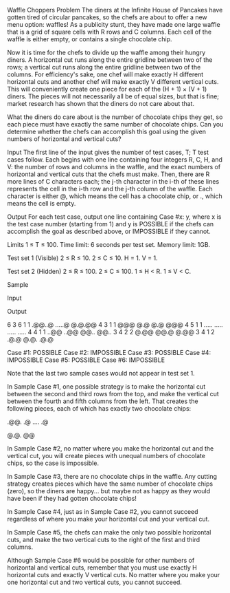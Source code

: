 Waffle Choppers
Problem
The diners at the Infinite House of Pancakes have gotten tired of circular pancakes, so the chefs are about to offer a new menu option: waffles! As a publicity stunt, they have made one large waffle that is a grid of square cells with R rows and C columns. Each cell of the waffle is either empty, or contains a single chocolate chip.

Now it is time for the chefs to divide up the waffle among their hungry diners. A horizontal cut runs along the entire gridline between two of the rows; a vertical cut runs along the entire gridline between two of the columns. For efficiency's sake, one chef will make exactly H different horizontal cuts and another chef will make exactly V different vertical cuts. This will conveniently create one piece for each of the (H + 1) × (V + 1) diners. The pieces will not necessarily all be of equal sizes, but that is fine; market research has shown that the diners do not care about that.

What the diners do care about is the number of chocolate chips they get, so each piece must have exactly the same number of chocolate chips. Can you determine whether the chefs can accomplish this goal using the given numbers of horizontal and vertical cuts?

Input
The first line of the input gives the number of test cases, T; T test cases follow. Each begins with one line containing four integers R, C, H, and V: the number of rows and columns in the waffle, and the exact numbers of horizontal and vertical cuts that the chefs must make. Then, there are R more lines of C characters each; the j-th character in the i-th of these lines represents the cell in the i-th row and the j-th column of the waffle. Each character is either @, which means the cell has a chocolate chip, or ., which means the cell is empty.

Output
For each test case, output one line containing Case #x: y, where x is the test case number (starting from 1) and y is POSSIBLE if the chefs can accomplish the goal as described above, or IMPOSSIBLE if they cannot.

Limits
1 ≤ T ≤ 100.
Time limit: 6 seconds per test set.
Memory limit: 1GB.

Test set 1 (Visible)
2 ≤ R ≤ 10.
2 ≤ C ≤ 10.
H = 1.
V = 1.

Test set 2 (Hidden)
2 ≤ R ≤ 100.
2 ≤ C ≤ 100.
1 ≤ H < R.
1 ≤ V < C.

Sample

Input 
 	
Output 
 
6
3 6 1 1
.@@..@
.....@
@.@.@@
4 3 1 1
@@@
@.@
@.@
@@@
4 5 1 1
.....
.....
.....
.....
4 4 1 1
..@@
..@@
@@..
@@..
3 4 2 2
@.@@
@@.@
@.@@
3 4 1 2
.@.@
@.@.
.@.@

Case #1: POSSIBLE
Case #2: IMPOSSIBLE
Case #3: POSSIBLE
Case #4: IMPOSSIBLE
Case #5: POSSIBLE
Case #6: IMPOSSIBLE

Note that the last two sample cases would not appear in test set 1.

In Sample Case #1, one possible strategy is to make the horizontal cut between the second and third rows from the top, and make the vertical cut between the fourth and fifth columns from the left. That creates the following pieces, each of which has exactly two chocolate chips:

.@@. .@
.... .@

@.@. @@

In Sample Case #2, no matter where you make the horizontal cut and the vertical cut, you will create pieces with unequal numbers of chocolate chips, so the case is impossible.

In Sample Case #3, there are no chocolate chips in the waffle. Any cutting strategy creates pieces which have the same number of chocolate chips (zero), so the diners are happy... but maybe not as happy as they would have been if they had gotten chocolate chips!

In Sample Case #4, just as in Sample Case #2, you cannot succeed regardless of where you make your horizontal cut and your vertical cut.

In Sample Case #5, the chefs can make the only two possible horizontal cuts, and make the two vertical cuts to the right of the first and third columns.

Although Sample Case #6 would be possible for other numbers of horizontal and vertical cuts, remember that you must use exactly H horizontal cuts and exactly V vertical cuts. No matter where you make your one horizontal cut and two vertical cuts, you cannot succeed.
